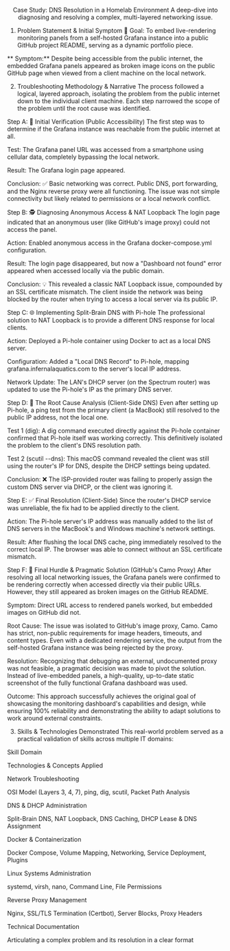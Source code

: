 <div align="center">

Case Study: DNS Resolution in a Homelab Environment
A deep-dive into diagnosing and resolving a complex, multi-layered networking issue.
</div>

1. Problem Statement & Initial Symptom
🎯 Goal: To embed live-rendering monitoring panels from a self-hosted Grafana instance into a public GitHub project README, serving as a dynamic portfolio piece.

** Symptom:** Despite being accessible from the public internet, the embedded Grafana panels appeared as broken image icons on the public GitHub page when viewed from a client machine on the local network.

2. Troubleshooting Methodology & Narrative
The process followed a logical, layered approach, isolating the problem from the public internet down to the individual client machine. Each step narrowed the scope of the problem until the root cause was identified.

Step A: 🧪 Initial Verification (Public Accessibility)
The first step was to determine if the Grafana instance was reachable from the public internet at all.

Test: The Grafana panel URL was accessed from a smartphone using cellular data, completely bypassing the local network.

Result: The Grafana login page appeared.

Conclusion: ✅ Basic networking was correct. Public DNS, port forwarding, and the Nginx reverse proxy were all functioning. The issue was not simple connectivity but likely related to permissions or a local network conflict.

Step B: 🕵️ Diagnosing Anonymous Access & NAT Loopback
The login page indicated that an anonymous user (like GitHub's image proxy) could not access the panel.

Action: Enabled anonymous access in the Grafana docker-compose.yml configuration.

Result: The login page disappeared, but now a "Dashboard not found" error appeared when accessed locally via the public domain.

Conclusion: 💡 This revealed a classic NAT Loopback issue, compounded by an SSL certificate mismatch. The client inside the network was being blocked by the router when trying to access a local server via its public IP.

Step C: 🌐 Implementing Split-Brain DNS with Pi-hole
The professional solution to NAT Loopback is to provide a different DNS response for local clients.

Action: Deployed a Pi-hole container using Docker to act as a local DNS server.

Configuration: Added a "Local DNS Record" to Pi-hole, mapping grafana.infernalaquatics.com to the server's local IP address.

Network Update: The LAN's DHCP server (on the Spectrum router) was updated to use the Pi-hole's IP as the primary DNS server.

Step D: 🔬 The Root Cause Analysis (Client-Side DNS)
Even after setting up Pi-hole, a ping test from the primary client (a MacBook) still resolved to the public IP address, not the local one.

Test 1 (dig): A dig command executed directly against the Pi-hole container confirmed that Pi-hole itself was working correctly. This definitively isolated the problem to the client's DNS resolution path.

Test 2 (scutil --dns): This macOS command revealed the client was still using the router's IP for DNS, despite the DHCP settings being updated.

Conclusion: ❌ The ISP-provided router was failing to properly assign the custom DNS server via DHCP, or the client was ignoring it.

Step E: ✅ Final Resolution (Client-Side)
Since the router's DHCP service was unreliable, the fix had to be applied directly to the client.

Action: The Pi-hole server's IP address was manually added to the list of DNS servers in the MacBook's and Windows machine's network settings.

Result: After flushing the local DNS cache, ping immediately resolved to the correct local IP. The browser was able to connect without an SSL certificate mismatch.

Step F: 🏁 Final Hurdle & Pragmatic Solution (GitHub's Camo Proxy)
After resolving all local networking issues, the Grafana panels were confirmed to be rendering correctly when accessed directly via their public URLs. However, they still appeared as broken images on the GitHub README.

Symptom: Direct URL access to rendered panels worked, but embedded images on GitHub did not.

Root Cause: The issue was isolated to GitHub's image proxy, Camo. Camo has strict, non-public requirements for image headers, timeouts, and content types. Even with a dedicated rendering service, the output from the self-hosted Grafana instance was being rejected by the proxy.

Resolution: Recognizing that debugging an external, undocumented proxy was not feasible, a pragmatic decision was made to pivot the solution. Instead of live-embedded panels, a high-quality, up-to-date static screenshot of the fully functional Grafana dashboard was used.

Outcome: This approach successfully achieves the original goal of showcasing the monitoring dashboard's capabilities and design, while ensuring 100% reliability and demonstrating the ability to adapt solutions to work around external constraints.

3. Skills & Technologies Demonstrated
This real-world problem served as a practical validation of skills across multiple IT domains:

Skill Domain

Technologies & Concepts Applied

Network Troubleshooting

OSI Model (Layers 3, 4, 7), ping, dig, scutil, Packet Path Analysis

DNS & DHCP Administration

Split-Brain DNS, NAT Loopback, DNS Caching, DHCP Lease & DNS Assignment

Docker & Containerization

Docker Compose, Volume Mapping, Networking, Service Deployment, Plugins

Linux Systems Administration

systemd, virsh, nano, Command Line, File Permissions

Reverse Proxy Management

Nginx, SSL/TLS Termination (Certbot), Server Blocks, Proxy Headers

Technical Documentation

Articulating a complex problem and its resolution in a clear format
